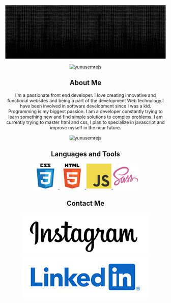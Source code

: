 
<div align="center">
 <img src="/gif/github-gray.gif">
<div>
 
 <p align="center"> <a href="https://twitter.com/yunusemrejs" target="blank"><img src="https://img.shields.io/twitter/follow/yunusemrejs?logo=twitter&style=for-the-badge" alt="yunusemrejs" /></a> </p>


## About Me

I'm a passionate front end developer. I love creating innovative and functional websites and being a part of the development Web technology.I have been involved in software development since I was a kid. Programming is my biggest passion.  I am a developer constantly trying to learn something new and find simple solutions to complex problems. I am currently trying to master html and css, I plan to specialize in javascript and improve myself in the near future.

<p><img align="center" src="https://github-readme-streak-stats.herokuapp.com/?user=yunusemrejs&theme=dark" alt="yunusemrejs" /></p>

## Languages and Tools
<p align="center"> <a href="https://www.w3schools.com/css/" target="_blank"> 
<img src="https://raw.githubusercontent.com/devicons/devicon/master/icons/css3/css3-original-wordmark.svg" alt="css3" width="80" height="80"/> </a> <a href="https://www.w3.org/html/" target="_blank"> <img src="https://raw.githubusercontent.com/devicons/devicon/master/icons/html5/html5-original-wordmark.svg" alt="html5" width="80" height="80"/> </a> 
<a href="https://developer.mozilla.org/en-US/docs/Web/JavaScript" target="_blank"> <img src="https://github.com/devicons/devicon/blob/master/icons/javascript/javascript-original.svg" alt="javascript" width="80" height="80"/> </a> <a href="https://sass-lang.com" target="_blank"> 
 <img src="https://raw.githubusercontent.com/devicons/devicon/master/icons/sass/sass-original.svg" alt="sass" width="80" height="80"/> </a> <a>

## Contact Me
<p align="center">
  <a href="https://www.instagram.com/yunusemre.js"><img src="/icons/Instagram-Logo.png" alt="Instagram"/></a>
  <a href="https://www.linkedin.com/in/yunusemrejs/"> <img src="/icons/LinkedIn-Logo.wine.png" alt="LinkedIn"/></a>
</p>





